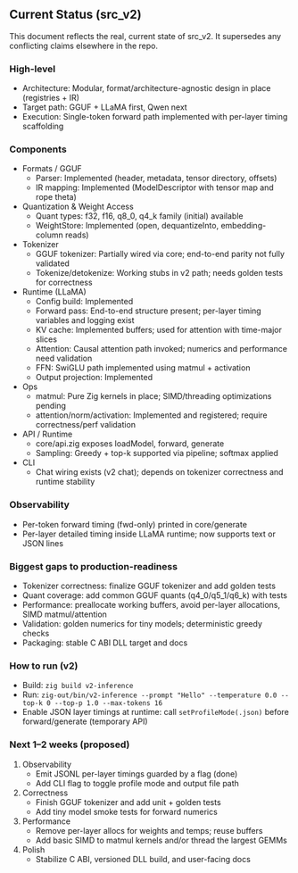 ## Current Status (src_v2)

This document reflects the real, current state of src_v2. It supersedes any conflicting claims elsewhere in the repo.

### High-level
- Architecture: Modular, format/architecture-agnostic design in place (registries + IR)
- Target path: GGUF + LLaMA first, Qwen next
- Execution: Single-token forward path implemented with per-layer timing scaffolding

### Components
- Formats / GGUF
  - Parser: Implemented (header, metadata, tensor directory, offsets)
  - IR mapping: Implemented (ModelDescriptor with tensor map and rope theta)
- Quantization & Weight Access
  - Quant types: f32, f16, q8_0, q4_k family (initial) available
  - WeightStore: Implemented (open, dequantizeInto, embedding-column reads)
- Tokenizer
  - GGUF tokenizer: Partially wired via core; end-to-end parity not fully validated
  - Tokenize/detokenize: Working stubs in v2 path; needs golden tests for correctness
- Runtime (LLaMA)
  - Config build: Implemented
  - Forward pass: End-to-end structure present; per-layer timing variables and logging exist
  - KV cache: Implemented buffers; used for attention with time-major slices
  - Attention: Causal attention path invoked; numerics and performance need validation
  - FFN: SwiGLU path implemented using matmul + activation
  - Output projection: Implemented
- Ops
  - matmul: Pure Zig kernels in place; SIMD/threading optimizations pending
  - attention/norm/activation: Implemented and registered; require correctness/perf validation
- API / Runtime
  - core/api.zig exposes loadModel, forward, generate
  - Sampling: Greedy + top-k supported via pipeline; softmax applied
- CLI
  - Chat wiring exists (v2 chat); depends on tokenizer correctness and runtime stability

### Observability
- Per-token forward timing (fwd-only) printed in core/generate
- Per-layer detailed timing inside LLaMA runtime; now supports text or JSON lines

### Biggest gaps to production-readiness
- Tokenizer correctness: finalize GGUF tokenizer and add golden tests
- Quant coverage: add common GGUF quants (q4_0/q5_1/q6_k) with tests
- Performance: preallocate working buffers, avoid per-layer allocations, SIMD matmul/attention
- Validation: golden numerics for tiny models; deterministic greedy checks
- Packaging: stable C ABI DLL target and docs

### How to run (v2)
- Build: `zig build v2-inference`
- Run: `zig-out/bin/v2-inference --prompt "Hello" --temperature 0.0 --top-k 0 --top-p 1.0 --max-tokens 16`
- Enable JSON layer timings at runtime: call `setProfileMode(.json)` before forward/generate (temporary API)

### Next 1–2 weeks (proposed)
1) Observability
   - Emit JSONL per-layer timings guarded by a flag (done)
   - Add CLI flag to toggle profile mode and output file path
2) Correctness
   - Finish GGUF tokenizer and add unit + golden tests
   - Add tiny model smoke tests for forward numerics
3) Performance
   - Remove per-layer allocs for weights and temps; reuse buffers
   - Add basic SIMD to matmul kernels and/or thread the largest GEMMs
4) Polish
   - Stabilize C ABI, versioned DLL build, and user-facing docs


